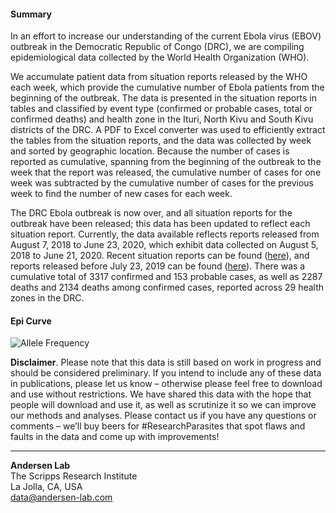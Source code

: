 #### Summary

In an effort to increase our understanding of the current Ebola virus (EBOV) outbreak in the Democratic Republic of Congo (DRC), we are compiling epidemiological data collected by the World Health Organization (WHO).

We accumulate patient data from situation reports released by the WHO each week, which provide the cumulative number of Ebola patients from the beginning of the outbreak. The data is presented in the situation reports in tables and classified by event type (confirmed or probable cases, total or confirmed deaths) and health zone in the Ituri, North Kivu and South Kivu districts of the DRC. A PDF to Excel converter was used to efficiently extract the tables from the situation reports, and the data was collected by week and sorted by geographic location. Because the number of cases is reported as cumulative, spanning from the beginning of the outbreak to the week that the report was released, the cumulative number of cases for one week was subtracted by the cumulative number of cases for the previous week to find the number of new cases for each week.

The DRC Ebola outbreak is now over, and all situation reports for the outbreak have been released; this data has been updated to reflect each situation report. Currently, the data available reflects reports released from August 7, 2018 to June 23, 2020, which exhibit data collected on August 5, 2018 to June 21, 2020. Recent situation reports can be found ([here](https://www.who.int/emergencies/diseases/ebola/drc-2019/situation-reports)), and reports released before July 23, 2019 can be found ([here](https://www.who.int/ebola/situation-reports/drc-2018/en/)). There was a cumulative total of 3317 confirmed and 153 probable cases, as well as 2287 deaths and 2134 deaths among confirmed cases, reported across 29 health zones in the DRC.

#### Epi Curve

![Allele Frequency](https://raw.githubusercontent.com/andersen-lab/ebole-drc-epidemiology/master/img/epi_curve.jpg)

**Disclaimer**. Please note that this data is still based on work in progress and should be considered preliminary. If you intend to include any of these data in publications, please let us know – otherwise please feel free to download and use without restrictions. We have shared this data with the hope that people will download and use it, as well as scrutinize it so we can improve our methods and analyses. Please contact us if you have any questions or comments – we’ll buy beers for #ResearchParasites that spot flaws and faults in the data and come up with improvements!

---
**Andersen Lab**  
The Scripps Research Institute  
La Jolla, CA, USA  
[data@andersen-lab.com](mailto:data@andersen-lab.com)
